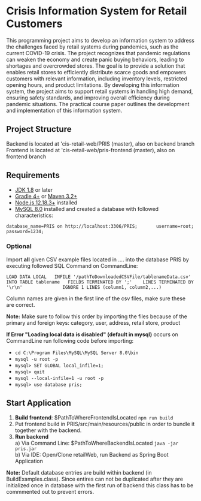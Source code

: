 # Crisis Information System for Retail Customers
This programming project aims to develop an information system to address the challenges faced by retail systems during pandemics, such as the current COVID-19 crisis. The project recognizes that pandemic regulations can weaken the economy and create panic buying behaviors, leading to shortages and overcrowded stores. The goal is to provide a solution that enables retail stores to efficiently distribute scarce goods and empowers customers with relevant information, including inventory levels, restricted opening hours, and product limitations. By developing this information system, the project aims to support retail systems in handling high demand, ensuring safety standards, and improving overall efficiency during pandemic situations. The practical course paper outlines the development and implementation of this information system.

## Project Structure
Backend is located at 'cis-retail-web/PRIS (master), also on backend branch    
Frontend is located at 'cis-retail-web/pris-frontend (master), also on frontend branch

## Requirements
- [JDK 1.8](http://www.oracle.com/technetwork/java/javase/downloads/index.html)  or later
- [Gradle 4+](http://www.gradle.org/downloads)  or  [Maven 3.2+](https://maven.apache.org/download.cgi)
- [Node.js 12.18.3+](https://nodejs.org/en/) installed
- [MySQL 8.0](https://dev.mysql.com/doc/refman/8.0/en/installing.html) installed and created a database with followed characteristics:  

`database_name=PRIS on http://localhost:3306/PRIS;      
username=root;     
password=1234;`

### Optional
Import **all** given CSV example files located in .... into the database PRIS by executing followed SQL Command on CommandLine:  

`LOAD DATA LOCAL  
INFILE '/pathToDownloadedCSVFile/tablenameData.csv'  
INTO TABLE tablename  
FIELDS TERMINATED BY ';'   
LINES TERMINATED BY '\r\n'              
IGNORE 1 LINES
(column1, column2,...)`  

Column names are given in the first line of the csv files, make sure these are correct.

**Note:** Make sure to follow this order by importing the files because of the primary and foreign keys: category, user, address, retail store, product

**If Error "Loading local data is disabled" (default in mysql)** occurs on CommandLine run following code before importing:  
- `cd C:\Program Files\MySQL\MySQL Server 8.0\bin`
- `mysql -u root -p`
- `mysql> SET GLOBAL local_infile=1;`
- `mysql> quit`
- `mysql --local-infile=1 -u root -p`
- `mysql> use database pris;`   

## Start Application

1. **Build frontend**: $PathToWhereFrontendIsLocated `npm run build`
2. Put frontend build in PRIS/src/main/resources/public in order to bundle it together with the backend.
3. **Run backend**    
a) Via Command Line: $PathToWhereBackendIsLocated `java -jar pris.jar`    
b) Via IDE: Open/Clone retailWeb, run Backend as Spring Boot Application

**Note:** Default database entries are build within backend (in BuildExamples.class). Since entires can not be duplicated after they are initialized once in database with the first run of backend this class has to be commmented out to prevent errors.
